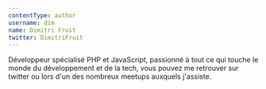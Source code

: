 ```yaml
---
contentType: author
username: dim
name: Dimitri Fruit
twitter: DimitriFruit
---
```

Développeur spécialisé PHP et JavaScript, passionné à tout ce qui touche le monde du développement et de la tech, vous pouvez me retrouver sur twitter ou lors d'un des nombreux meetups auxquels j'assiste.

